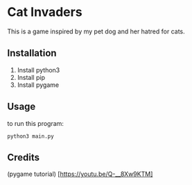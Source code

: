 # Cat Invaders

This is a game inspired by my pet dog and her hatred for cats.

## Installation

1. Install python3
1. Install pip
1. Install pygame

## Usage

to run this program:

    python3 main.py
    
## Credits

(pygame tutorial) [https://youtu.be/Q-__8Xw9KTM]
